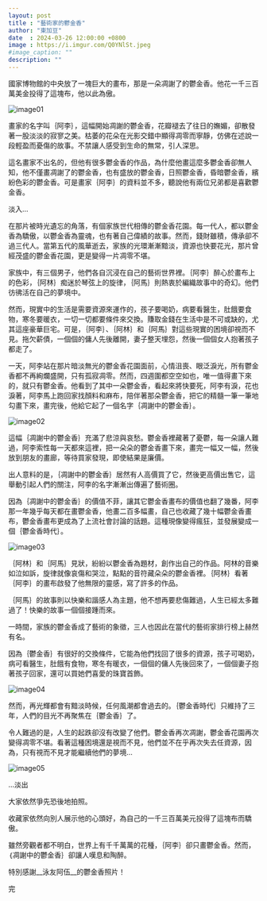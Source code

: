 ```yaml
---
layout: post
title : "藝術家的鬱金香"
author: "東加豆"
date  : 2024-03-26 12:00:00 +0800
image : https://i.imgur.com/Q0YNlSt.jpeg
#image_caption: ""
description: ""
---
```


國家博物館的中央放了一塊巨大的畫布，那是一朵凋謝了的鬱金香。他花一千三百萬美金投得了這塊布，他以此為傲。

<!--more-->

![image01](https://i.imgur.com/JY0nF3o.jpeg)

畫家的名字叫｛阿李｝，這幅開始凋謝的鬱金香，花瓣褪去了往日的嫵媚，卻散發著一股淡淡的寂寥之美。枯萎的花朵在光影交錯中顯得凋零而寧靜，仿佛在述說一段輕盈而憂傷的故事。不禁讓人感受到生命的無常，引人深思。

這名畫家不出名的，但他有很多鬱金香的作品，為什麼他畫這麼多鬱金香卻無人知，他不僅畫凋謝了的鬱金香，也有盛放的鬱金香，日照鬱金香，昏暗鬱金香，繽紛色彩的鬱金香。可是畫家｛阿李｝的資料並不多，聽說他有兩位兄弟都是喜歡鬱金香。

淡入...

在那片被時光遺忘的角落，有個家族世代相傳的鬱金香花園。每一代人，都以鬱金香為驕傲，以鬱金香為靈魂，也有著自己偉績的故事。然而，錢財雖積，傳承卻不過三代人。當第五代的風華逝去，家族的光環漸漸黯淡，資源也快要花光，那片曾經茂盛的鬱金香花園，更是變得一片凋零不堪。

家族中，有三個男子，他們各自沉浸在自己的藝術世界裡。｛阿李｝醉心於畫布上的色彩，｛阿林｝痴迷於琴弦上的旋律，｛阿馬｝則熱衷於編織故事中的奇幻。他們彷彿活在自己的夢境中。

然而，現實中的生活是需要資源來運作的，孩子要喝奶，病要看醫生，肚餓要食物，寒冬要暖衣，一切一切都要條件來交換。賺取金錢在生活中是不可或缺的，尤其這座豪華巨宅。可是，｛阿李｝、｛阿林｝和｛阿馬｝對這些現實的困境卻視而不見。拖欠薪債，一個個的傭人先後離開，妻子整天埋怨，然後一個個女人抱著孩子都走了。

一天，阿李站在那片暗淡無光的鬱金香花園面前，心情沮喪、眼泛淚光，所有鬱金香都不再絢爛盛開，只有孤寂凋零。然而，四週圍都空空如也，唯一值得畫下來的，就只有鬱金香。他看到了其中一朵鬱金香，看起來將快要死，阿李有淚，花也淚著，阿李馬上跑回家找顏料和麻布，陪伴著那朵鬱金香，把它的精髓一筆一筆地勾畫下來，畫完後，他給它起了一個名字｛凋謝中的鬱金香｝。

![image02](https://i.imgur.com/dCoa5E7.jpeg)

這幅｛凋謝中的鬱金香｝充滿了悲涼與哀愁。鬱金香裡藏著了憂鬱，每一朵讓人難過，阿李索性每一天都來這裡，把一朵朵的鬱金香畫下來，畫完一幅又一幅，然後放到朋友的畫廊，等待買家發現，即使結果是廉價。

出人意料的是，｛凋謝中的鬱金香｝居然有人高價買了它，然後更高價出售它，這舉動引起人們的關注，阿李的名字漸漸出傳遍了藝術圈。

因為｛凋謝中的鬱金香｝的價值不菲，讓其它鬱金香畫布的價值也翻了幾番，阿李那一年幾乎每天都在畫鬱金香，他畫二百多幅畫，自己也收藏了幾十幅鬱金香畫布，鬱金香畫布更成為了上流社會討論的話題。這種現像變得瘋狂，並發展變成一個｛鬱金香時代｝。

![image03](https://i.imgur.com/KwRTOGE.jpeg)

｛阿林｝和｛阿馬｝見狀，紛紛以鬱金香為題材，創作出自己的作品。阿林的音樂如泣如訴，旋律就像哀傷和哭泣，點點的音符藏朵朵的鬱金香裡。｛阿林｝看著｛阿李｝的畫布啟發了他無限的靈感，寫了許多的作品。

｛阿馬｝的故事則以快樂和諧感人為主題，他不想再要悲傷難過，人生已經太多難過了！快樂的故事一個個接踵而來。

一時間，家族的鬱金香成了藝術的象徵，三人也因此在當代的藝術家排行榜上赫然有名。

因為｛鬱金香｝有很好的交換條件，它能為他們找回了很多的資源，孩子可喝奶，病可看醫生，肚餓有食物，寒冬有暖衣，一個個的傭人先後回來了，一個個妻子抱著孩子回家，還可以買她們喜愛的珠寶首飾。

![image04](https://i.imgur.com/EIYhWnE.jpeg)

然而，再光輝都會有黯淡時候，任何風潮都會過去的。｛鬱金香時代｝只維持了三年，人們的目光不再聚焦在｛鬱金香｝了。

令人難過的是，人生的起跌卻沒有改變了他們。鬱金香再次凋謝，鬱金香花園再次變得凋零不堪。看著這種困境還是視而不見，他們並不在乎再次失去任資源，因為，只有視而不見才能繼續他們的夢境...

![image05](https://i.imgur.com/2VDlttu.jpeg)

...淡出

大家依然爭先恐後地拍照。

收藏家依然向別人展示他的心頭好，為自己的一千三百萬美元投得了這塊布而驕傲。

雖然旁觀者都不明白，世界上有千千萬萬的花種，｛阿李｝卻只畫鬱金香。然而，｛凋謝中的鬱金香｝卻讓人嘆息和陶醉。

特別感謝__泳友阿伍__的鬱金香照片！

完

<!--END-->